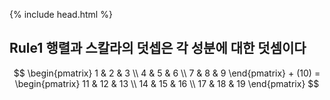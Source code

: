 {% include head.html %}

## Rule1 행렬과 스칼라의 덧셉은 각 성분에 대한 덧셈이다
$$ \begin{pmatrix} 1 & 2 & 3 \\ 4 & 5 & 6 \\ 7 & 8 & 9 \end{pmatrix} + (10) = \begin{pmatrix} 11 & 12 & 13 \\ 14 & 15 & 16 \\ 17 & 18 & 19 \end{pmatrix} $$

